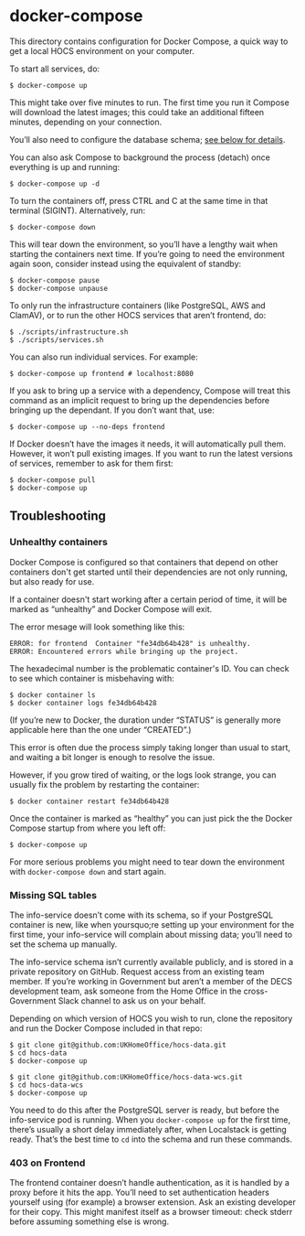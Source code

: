 # docker-compose

This directory contains configuration for Docker Compose, a quick way to get a
local HOCS environment on your computer.

To start all services, do:
```console
$ docker-compose up
```

This might take over five minutes to run.
The first time you run it Compose will download the latest images; this could
take an additional fifteen minutes, depending on your connection.

You&rsquo;ll also need to configure the database schema;
[see below for details](#missing-sql-tables).

You can also ask Compose to background the process (detach) once everything is
up and running:
```console
$ docker-compose up -d
```

To turn the containers off, press CTRL and C at the same time in that terminal
(SIGINT). Alternatively, run:
```console
$ docker-compose down
```

This will tear down the environment, so you&rsquo;ll have a lengthy wait when
starting the containers next time. If you&rsquo;re going to need the environment
again soon, consider instead using the equivalent of standby:

```console
$ docker-compose pause
$ docker-compose unpause
```

To only run the infrastructure containers (like PostgreSQL, AWS and ClamAV),
or to run the other HOCS services that aren&rsquo;t frontend, do:
```console
$ ./scripts/infrastructure.sh
$ ./scripts/services.sh
```

You can also run individual services. For example:
```console
$ docker-compose up frontend # localhost:8080
```

If you ask to bring up a service with a dependency, Compose will treat this
command as an implicit request to bring up the dependencies before bringing
up the dependant. If you don&rsquo;t want that, use:

```console
$ docker-compose up --no-deps frontend
```

If Docker doesn&rsquo;t have the images it needs, it will automatically
pull them. However, it won&rsquo;t pull existing images. If you want to run
the latest versions of services, remember to ask for them first:

```console
$ docker-compose pull
$ docker-compose up
```

## Troubleshooting
### Unhealthy containers

Docker Compose is configured so that containers that depend on other containers
don't get started until their dependencies are not only running, but also ready
for use.

If a container doesn't start working after a certain period of time, it will be
marked as &ldquo;unhealthy&rdquo; and Docker Compose will exit.

The error mesage will look something like this:

```console
ERROR: for frontend  Container "fe34db64b428" is unhealthy.
ERROR: Encountered errors while bringing up the project.
```

The hexadecimal number is the problematic container's ID.
You can check to see which container is misbehaving with:

```console
$ docker container ls
$ docker container logs fe34db64b428
```

(If you&rsquo;re new to Docker, the duration under &ldquo;STATUS&rdquo; is
generally more applicable here than the one under &ldquo;CREATED&rdquo;.)

This error is often due the process simply taking longer than usual to start,
and waiting a bit longer is enough to resolve the issue.

However, if you grow tired of waiting, or the logs look strange, you can usually
fix the problem by restarting the container:

```console
$ docker container restart fe34db64b428
```

Once the container is marked as &ldquo;healthy&rdquo; you can just pick the
the Docker Compose startup from where you left off:

```console
$ docker-compose up
```

For more serious problems you might need to tear down the environment with
`docker-compose down` and start again.

### Missing SQL tables

The info-service doesn&rsquo;t come with its schema, so if your PostgreSQL
container is new, like when yoursquo;re setting up your environment for the
first time, your info-service will complain about missing data;
you&rsquo;ll need to set the schema up manually.

The info-service schema isn&rsquo;t currently available publicly, and is stored
in a private repository on GitHub. Request access from an existing team member.
If you&rsquo;re working in Government but aren&rsquo;t a member of the DECS
development team, ask someone from the Home Office in the cross-Government Slack
channel to ask us on your behalf.

Depending on which version of HOCS you wish to run, clone the repository and
run the Docker Compose included in that repo:

```console
$ git clone git@github.com:UKHomeOffice/hocs-data.git
$ cd hocs-data
$ docker-compose up
```

```console
$ git clone git@github.com:UKHomeOffice/hocs-data-wcs.git
$ cd hocs-data-wcs
$ docker-compose up
```

You need to do this after the PostgreSQL server is ready, but before the
info-service pod is running. When you `docker-compose up` for the first time,
there&rsquo;s usually a short delay immediately after, when Localstack is
getting ready. That&rsquo;s the best time to `cd` into the schema and run these
commands.

### 403 on Frontend

The frontend container doesn&rsquo;t handle authentication, as it is handled
by a proxy before it hits the app. You&rsquo;ll need to set authentication
headers yourself using (for example) a browser extension. Ask an existing
developer for their copy. This might manifest itself as a browser timeout:
check stderr before assuming something else is wrong.
